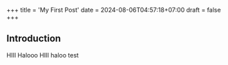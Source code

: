 +++
title = 'My First Post'
date = 2024-08-06T04:57:18+07:00
draft = false
+++

## Introduction

HIII Halooo HIII haloo test